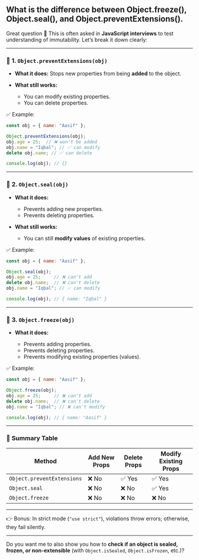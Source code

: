## What is the difference between Object.freeze(), Object.seal(), and Object.preventExtensions().

Great question 🚀 This is often asked in **JavaScript interviews** to test understanding of immutability. Let’s break it down clearly:

---

### 🔹 **1. `Object.preventExtensions(obj)`**

* **What it does:**
  Stops new properties from being **added** to the object.
* **What still works:**

  * You can modify existing properties.
  * You can delete properties.

✅ Example:

```js
const obj = { name: "Aasif" };

Object.preventExtensions(obj);
obj.age = 25;  // ❌ won't be added
obj.name = "Iqbal"; // ✅ can modify
delete obj.name; // ✅ can delete

console.log(obj); // {}
```

---

### 🔹 **2. `Object.seal(obj)`**

* **What it does:**

  * Prevents adding new properties.
  * Prevents deleting properties.
* **What still works:**

  * You can still **modify values** of existing properties.

✅ Example:

```js
const obj = { name: "Aasif" };

Object.seal(obj);
obj.age = 25;     // ❌ can't add
delete obj.name;  // ❌ can't delete
obj.name = "Iqbal"; // ✅ can modify

console.log(obj); // { name: "Iqbal" }
```

---

### 🔹 **3. `Object.freeze(obj)`**

* **What it does:**

  * Prevents adding properties.
  * Prevents deleting properties.
  * Prevents modifying existing properties (values).

✅ Example:

```js
const obj = { name: "Aasif" };

Object.freeze(obj);
obj.age = 25;     // ❌ can't add
delete obj.name;  // ❌ can't delete
obj.name = "Iqbal"; // ❌ can't modify

console.log(obj); // { name: "Aasif" }
```

---

### 🔑 **Summary Table**

| Method                     | Add New Props | Delete Props | Modify Existing Props |
| -------------------------- | ------------- | ------------ | --------------------- |
| `Object.preventExtensions` | ❌ No          | ✅ Yes        | ✅ Yes                 |
| `Object.seal`              | ❌ No          | ❌ No         | ✅ Yes                 |
| `Object.freeze`            | ❌ No          | ❌ No         | ❌ No                  |

---

👉 Bonus: In strict mode (`"use strict"`), violations throw errors; otherwise, they fail silently.

---

Do you want me to also show you how to **check if an object is sealed, frozen, or non-extensible** (with `Object.isSealed`, `Object.isFrozen`, etc.)?

